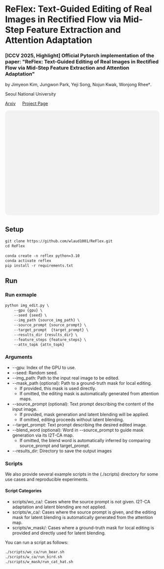 # ReFlex: Text-Guided Editing of Real Images in Rectified Flow via Mid-Step Feature Extraction and Attention Adaptation

### [ICCV 2025, Highlight] Official Pytorch implementation of the paper: "ReFlex: Text-Guided Editing of Real Images in Rectified Flow via Mid-Step Feature Extraction and Attention Adaptation" 

by Jimyeon Kim, Jungwon Park, Yeji Song, Nojun Kwak, Wonjong Rhee†.

Seoul National University

[Arxiv](https://arxiv.org/abs/2507.01496)
&emsp;
[Project Page](https://wlaud1001.github.io/ReFlex/)



![main](./images/main_figure.png)

## Setup
```
git clone https://github.com/wlaud1001/ReFlex.git
cd ReFlex

conda create -n reflex python=3.10
conda activate reflex
pip install -r requirements.txt
```

## Run

### Run exmaple
```
python img_edit.py \
    --gpu {gpu} \
    --seed {seed} \
    --img_path {source_img_path} \
    --source_prompt {source_prompt} \
    --target_prompt  {target_prompt} \
    --results_dir {results_dir} \
    --feature_steps {feature_steps} \
    --attn_topk {attn_topk}
```
### Arguments
- --gpu: Index of the GPU to use.
- --seed: Random seed.
- --img_path: Path to the input real image to be edited.
- --mask_path (optional): Path to a ground-truth mask for local editing. 
    - If provided, this mask is used directly. 
    - If omitted, the editing mask is automatically generated from attention maps.
- --source_prompt (optional): Text prompt describing the content of the input image.
    - If provided, mask generation and latent blending will be applied.
    - If omitted, editing proceeds without latent blending.
- --target_prompt: Text prompt describing the desired edited image.
- --blend_word (optional): Word in --source_prompt to guide mask generation via its I2T-CA map.
    -  If omitted, the blend word is automatically inferred by comparing source_prompt and target_prompt.
- --results_dir: Directory to save the output images
### 

### Scripts
We also provide several example scripts in the (./scripts) directory for some use cases and reproducible experiments.
#### Script Categories
- scripts/wo_ca/: Cases where the source prompt is not given. I2T-CA adaptation and latent blending are not applied.
- scripts/w_ca/: Cases where the source prompt is given, and the editing mask for latent blending is automatically generated from the attention map.
- scripts/w_mask/: Cases where a ground-truth mask for local editing is provided and directly used for latent blending.

You can run a script as follows:
```
./scripts/wo_ca/run_bear.sh
./scripts/w_ca/run_bird.sh
./scripts/w_mask/run_cat_hat.sh
```